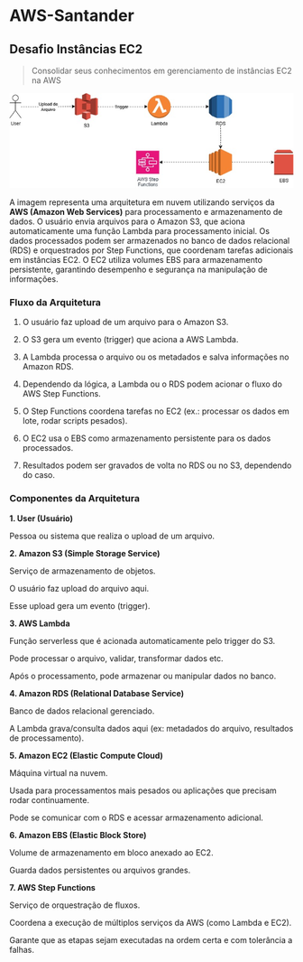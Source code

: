 # AWS-Santander
## Desafio Instâncias EC2
> Consolidar seus conhecimentos em gerenciamento de instâncias EC2 na AWS

![Desafio 1 AWS](Desafio_1_AWS_meu.jpg)

A imagem representa uma arquitetura em nuvem utilizando serviços da **AWS (Amazon Web Services)** para processamento e armazenamento de dados. O usuário envia arquivos para o Amazon S3, que aciona automaticamente uma função Lambda para processamento inicial. Os dados processados podem ser armazenados no banco de dados relacional (RDS) e orquestrados por Step Functions, que coordenam tarefas adicionais em instâncias EC2. O EC2 utiliza volumes EBS para armazenamento persistente, garantindo desempenho e segurança na manipulação de informações.

### Fluxo da Arquitetura

1. O usuário faz upload de um arquivo para o Amazon S3.

2. O S3 gera um evento (trigger) que aciona a AWS Lambda.

3. A Lambda processa o arquivo ou os metadados e salva informações no Amazon RDS.

4. Dependendo da lógica, a Lambda ou o RDS podem acionar o fluxo do AWS Step Functions.

5. O Step Functions coordena tarefas no EC2 (ex.: processar os dados em lote, rodar scripts pesados).

6. O EC2 usa o EBS como armazenamento persistente para os dados processados.

7. Resultados podem ser gravados de volta no RDS ou no S3, dependendo do caso.

### Componentes da Arquitetura

**1. User (Usuário)**

Pessoa ou sistema que realiza o upload de um arquivo.

**2. Amazon S3 (Simple Storage Service)**

Serviço de armazenamento de objetos.

O usuário faz upload do arquivo aqui.

Esse upload gera um evento (trigger).

**3. AWS Lambda**

Função serverless que é acionada automaticamente pelo trigger do S3.

Pode processar o arquivo, validar, transformar dados etc.

Após o processamento, pode armazenar ou manipular dados no banco.

**4. Amazon RDS (Relational Database Service)**

Banco de dados relacional gerenciado.

A Lambda grava/consulta dados aqui (ex: metadados do arquivo, resultados de processamento).

**5. Amazon EC2 (Elastic Compute Cloud)**

Máquina virtual na nuvem.

Usada para processamentos mais pesados ou aplicações que precisam rodar continuamente.

Pode se comunicar com o RDS e acessar armazenamento adicional.

**6. Amazon EBS (Elastic Block Store)**

Volume de armazenamento em bloco anexado ao EC2.

Guarda dados persistentes ou arquivos grandes.

**7. AWS Step Functions**

Serviço de orquestração de fluxos.

Coordena a execução de múltiplos serviços da AWS (como Lambda e EC2).

Garante que as etapas sejam executadas na ordem certa e com tolerância a falhas.
